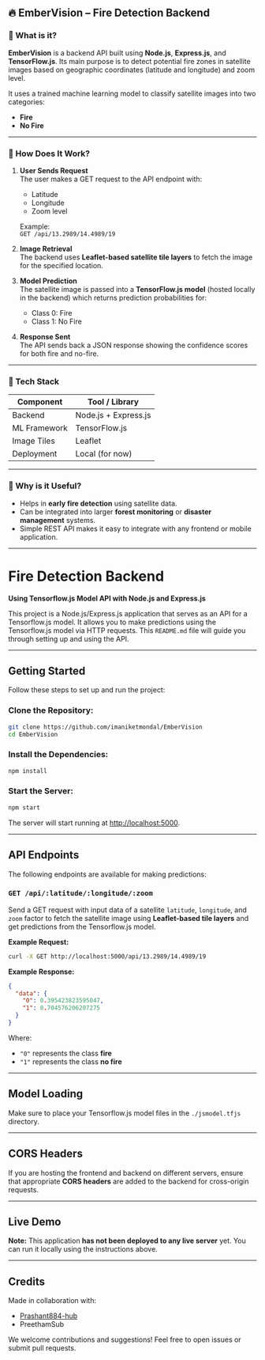 ## 🔥 EmberVision – Fire Detection Backend

### 📌 What is it?

**EmberVision** is a backend API built using **Node.js**, **Express.js**, and **TensorFlow.js**. Its main purpose is to detect potential fire zones in satellite images based on geographic coordinates (latitude and longitude) and zoom level.

It uses a trained machine learning model to classify satellite images into two categories:
- **Fire**
- **No Fire**

---

### 🧠 How Does It Work?

1. **User Sends Request**  
   The user makes a GET request to the API endpoint with:
   - Latitude
   - Longitude
   - Zoom level

   Example:  
   `GET /api/13.2989/14.4989/19`

2. **Image Retrieval**  
   The backend uses **Leaflet-based satellite tile layers** to fetch the image for the specified location.

3. **Model Prediction**  
   The satellite image is passed into a **TensorFlow.js model** (hosted locally in the backend) which returns prediction probabilities for:
   - Class 0: Fire
   - Class 1: No Fire

4. **Response Sent**  
   The API sends back a JSON response showing the confidence scores for both fire and no-fire.

---

### 🧰 Tech Stack

| Component     | Tool / Library         |
|---------------|------------------------|
| Backend       | Node.js + Express.js   |
| ML Framework  | TensorFlow.js          |
| Image Tiles   | Leaflet                |
| Deployment    | Local (for now)        |

---

### 🚀 Why is it Useful?

- Helps in **early fire detection** using satellite data.
- Can be integrated into larger **forest monitoring** or **disaster management** systems.
- Simple REST API makes it easy to integrate with any frontend or mobile application.

---

# Fire Detection Backend  
**Using Tensorflow.js Model API with Node.js and Express.js**

This project is a Node.js/Express.js application that serves as an API for a Tensorflow.js model. It allows you to make predictions using the Tensorflow.js model via HTTP requests. This `README.md` file will guide you through setting up and using the API.

---

## Getting Started

Follow these steps to set up and run the project:

### Clone the Repository:

```bash
git clone https://github.com/imaniketmondal/EmberVision
cd EmberVision
```

### Install the Dependencies:

```bash
npm install
```

### Start the Server:

```bash
npm start
```

The server will start running at [http://localhost:5000](http://localhost:5000).

---

## API Endpoints

The following endpoints are available for making predictions:

### `GET /api/:latitude/:longitude/:zoom`

Send a GET request with input data of a satellite `latitude`, `longitude`, and `zoom` factor to fetch the satellite image using **Leaflet-based tile layers** and get predictions from the Tensorflow.js model.

**Example Request:**

```bash
curl -X GET http://localhost:5000/api/13.2989/14.4989/19
```

**Example Response:**

```json
{
  "data": {
    "0": 0.395423823595047,
    "1": 0.704576206207275
  }
}
```

Where:
- `"0"` represents the class **fire**
- `"1"` represents the class **no fire**

---

## Model Loading

Make sure to place your Tensorflow.js model files in the `./jsmodel.tfjs` directory.

---

## CORS Headers

If you are hosting the frontend and backend on different servers, ensure that appropriate **CORS headers** are added to the backend for cross-origin requests.

---

## Live Demo

**Note:** This application **has not been deployed to any live server** yet. You can run it locally using the instructions above.

---

## Credits

Made in collaboration with:  
- [Prashant884-hub](https://github.com/Prashant884-hub)  
- PreethamSub  

We welcome contributions and suggestions! Feel free to open issues or submit pull requests.


